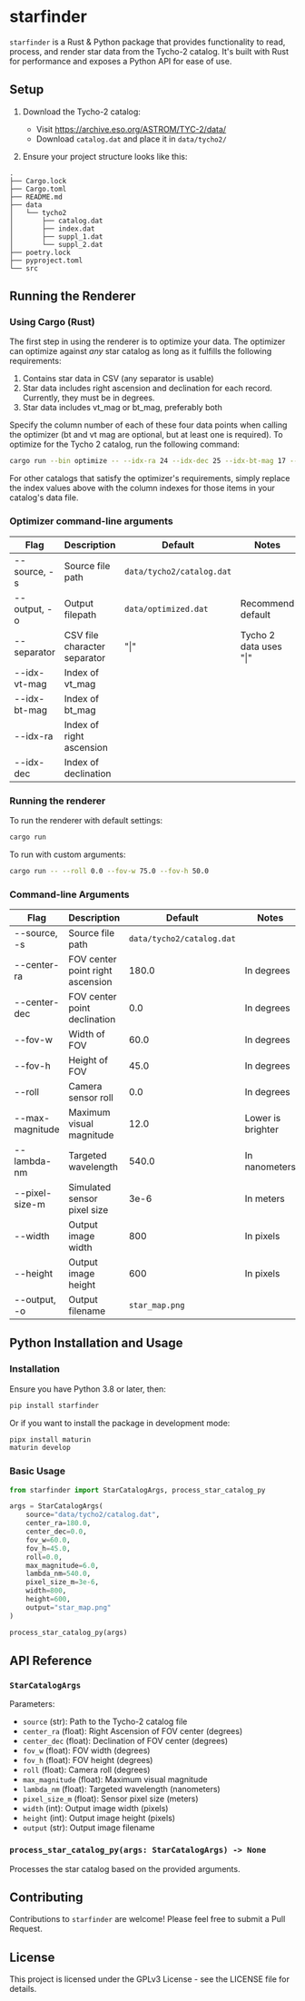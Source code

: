 # starfinder

`starfinder` is a Rust & Python package that provides functionality to read, process, and render star data from the Tycho-2 catalog. It's built with Rust for performance and exposes a Python API for ease of use.

## Setup

1. Download the Tycho-2 catalog:

   - Visit https://archive.eso.org/ASTROM/TYC-2/data/
   - Download `catalog.dat` and place it in `data/tycho2/`

2. Ensure your project structure looks like this:

```
.
├── Cargo.lock
├── Cargo.toml
├── README.md
├── data
│   └── tycho2
│       ├── catalog.dat
│       ├── index.dat
│       ├── suppl_1.dat
│       └── suppl_2.dat
├── poetry.lock
├── pyproject.toml
└── src
```

## Running the Renderer

### Using Cargo (Rust)

The first step in using the renderer is to optimize your data. The optimizer can optimize against
_any_ star catalog as long as it fulfills the following requirements:

1) Contains star data in CSV (any separator is usable)
2) Star data includes right ascension and declination for each record. Currently, they must be in degrees.
3) Star data includes vt_mag or bt_mag, preferably both

Specify the column number of each of these four data points when calling the optimizer (bt and vt
mag are optional, but at least one is required). To optimize for the Tycho 2 catalog, run the
following command:
```bash
cargo run --bin optimize -- --idx-ra 24 --idx-dec 25 --idx-bt-mag 17 --idx-vt-mag 19
```
For other catalogs that satisfy the optimizer's requirements, simply replace the index values above
with the column indexes for those items in your catalog's data file.

### Optimizer command-line arguments

| Flag         | Description                  | Default                   | Notes                        |
|--------------|------------------------------|---------------------------|------------------------------|
| --source, -s | Source file path             | `data/tycho2/catalog.dat` |                              |
| --output, -o | Output filepath              | `data/optimized.dat`      | Recommend default            |
| --separator  | CSV file character separator | "&#124;"                  | Tycho 2 data uses "&#124;"   |
| --idx-vt-mag | Index of vt_mag              |                           |                              |
| --idx-bt-mag | Index of bt_mag              |                           |                              |
| --idx-ra     | Index of right ascension     |                           |                              |
| --idx-dec    | Index of declination         |                           |                              |


### Running the renderer 

To run the renderer with default settings:

```bash
cargo run
```

To run with custom arguments:

```bash
cargo run -- --roll 0.0 --fov-w 75.0 --fov-h 50.0
```

### Command-line Arguments

| Flag            | Description                      | Default                   | Notes             |
|-----------------|----------------------------------|---------------------------|-------------------|
| --source, -s    | Source file path                 | `data/tycho2/catalog.dat` |                   |
| --center-ra     | FOV center point right ascension | 180.0                     | In degrees        |
| --center-dec    | FOV center point declination     | 0.0                       | In degrees        |
| --fov-w         | Width of FOV                     | 60.0                      | In degrees        |
| --fov-h         | Height of FOV                    | 45.0                      | In degrees        |
| --roll          | Camera sensor roll               | 0.0                       | In degrees        |
| --max-magnitude | Maximum visual magnitude         | 12.0                      | Lower is brighter |
| --lambda-nm     | Targeted wavelength              | 540.0                     | In nanometers     |
| --pixel-size-m  | Simulated sensor pixel size      | 3e-6                      | In meters         |
| --width         | Output image width               | 800                       | In pixels         |
| --height        | Output image height              | 600                       | In pixels         |
| --output, -o    | Output filename                  | `star_map.png`            |                   |

## Python Installation and Usage

### Installation

Ensure you have Python 3.8 or later, then:

```bash
pip install starfinder
````

Or if you want to install the package in development mode:

```bash
pipx install maturin
maturin develop
````

### Basic Usage

```python
from starfinder import StarCatalogArgs, process_star_catalog_py

args = StarCatalogArgs(
    source="data/tycho2/catalog.dat",
    center_ra=180.0,
    center_dec=0.0,
    fov_w=60.0,
    fov_h=45.0,
    roll=0.0,
    max_magnitude=6.0,
    lambda_nm=540.0,
    pixel_size_m=3e-6,
    width=800,
    height=600,
    output="star_map.png"
)

process_star_catalog_py(args)
```

## API Reference

### `StarCatalogArgs`

Parameters:

- `source` (str): Path to the Tycho-2 catalog file
- `center_ra` (float): Right Ascension of FOV center (degrees)
- `center_dec` (float): Declination of FOV center (degrees)
- `fov_w` (float): FOV width (degrees)
- `fov_h` (float): FOV height (degrees)
- `roll` (float): Camera roll (degrees)
- `max_magnitude` (float): Maximum visual magnitude
- `lambda_nm` (float): Targeted wavelength (nanometers)
- `pixel_size_m` (float): Sensor pixel size (meters)
- `width` (int): Output image width (pixels)
- `height` (int): Output image height (pixels)
- `output` (str): Output image filename

### `process_star_catalog_py(args: StarCatalogArgs) -> None`

Processes the star catalog based on the provided arguments.

## Contributing

Contributions to `starfinder` are welcome! Please feel free to submit a Pull Request.

## License

This project is licensed under the GPLv3 License - see the LICENSE file for details.
